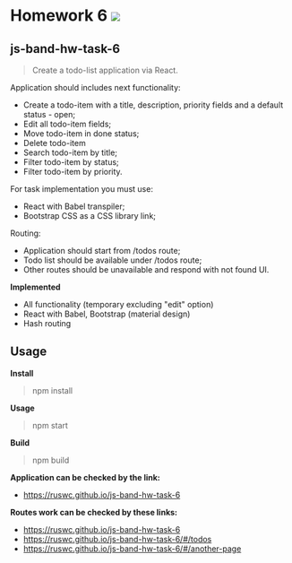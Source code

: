 # Homework 6 ![](https://travis-ci.com/ruswc/js-band-hw-task-6.svg?branch=master)
## js-band-hw-task-6 

>Create a todo-list application via React. 

Application should includes next functionality:
- Create a todo-item with a title, description, priority fields and a default status - open;
- Edit all todo-item fields;
- Move todo-item in done status;
- Delete todo-item
- Search todo-item by title;
- Filter todo-item by status;
- Filter todo-item by priority.

For task implementation you must use:
- React with Babel transpiler;
- Bootstrap CSS as a CSS library link;
 
Routing:
- Application should start from /todos route;
- Todo list should be available under /todos route;
- Other routes should be unavailable and respond with not found UI.

**Implemented**
- All functionality (temporary excluding "edit" option)
- React with Babel, Bootstrap (material design)
- Hash routing

Usage
-


**Install**
> npm install

**Usage**
> npm start

**Build**
> npm build

**Application can be checked by the link:** 
* https://ruswc.github.io/js-band-hw-task-6

**Routes work can be checked by these links:**
* https://ruswc.github.io/js-band-hw-task-6
* https://ruswc.github.io/js-band-hw-task-6/#/todos 
* https://ruswc.github.io/js-band-hw-task-6/#/another-page
